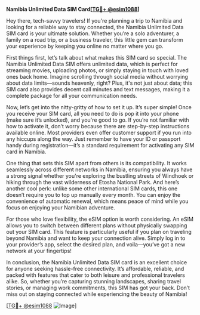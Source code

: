 **Namibia Unlimited Data SIM Card[[TG💪+ @esim1088](https://t.me/s/esim1088)]**

Hey there, tech-savvy travelers! If you're planning a trip to Namibia and looking for a reliable way to stay connected, the Namibia Unlimited Data SIM card is your ultimate solution. Whether you’re a solo adventurer, a family on a road trip, or a business traveler, this little gem can transform your experience by keeping you online no matter where you go.

First things first, let’s talk about what makes this SIM card so special. The Namibia Unlimited Data SIM offers unlimited data, which is perfect for streaming movies, uploading photos, or simply staying in touch with loved ones back home. Imagine scrolling through social media without worrying about data limits—sounds heavenly, right? Plus, it's not just about data; this SIM card also provides decent call minutes and text messages, making it a complete package for all your communication needs.

Now, let’s get into the nitty-gritty of how to set it up. It’s super simple! Once you receive your SIM card, all you need to do is pop it into your phone (make sure it’s unlocked), and you're good to go. If you’re not familiar with how to activate it, don’t worry because there are step-by-step instructions available online. Most providers even offer customer support if you run into any hiccups along the way. Just remember to have your ID or passport handy during registration—it’s a standard requirement for activating any SIM card in Namibia.

One thing that sets this SIM apart from others is its compatibility. It works seamlessly across different networks in Namibia, ensuring you always have a strong signal whether you're exploring the bustling streets of Windhoek or hiking through the vast wilderness of Etosha National Park. And here’s another cool perk: unlike some other international SIM cards, this one doesn’t require you to top up manually every month. You can enjoy the convenience of automatic renewal, which means peace of mind while you focus on enjoying your Namibian adventure.

For those who love flexibility, the eSIM option is worth considering. An eSIM allows you to switch between different plans without physically swapping out your SIM card. This feature is particularly useful if you plan on traveling beyond Namibia and want to keep your connection alive. Simply log in to your provider’s app, select the desired plan, and voila—you’ve got a new network at your fingertips!

In conclusion, the Namibia Unlimited Data SIM card is an excellent choice for anyone seeking hassle-free connectivity. It’s affordable, reliable, and packed with features that cater to both leisure and professional travelers alike. So, whether you’re capturing stunning landscapes, sharing travel stories, or managing work commitments, this SIM has got your back. Don’t miss out on staying connected while experiencing the beauty of Namibia!

[[TG💪+ @esim1088](https://t.me/s/esim1088) ![Image](https://i.postimg.cc/Y0z9fWf4/image.png)]